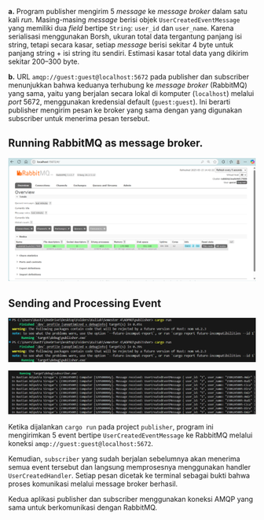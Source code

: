 **a.** Program publisher mengirim 5 *message* ke *message broker* dalam satu kali *run*. Masing-masing *message* berisi objek `UserCreatedEventMessage` yang memiliki dua *field* bertipe `String`: `user_id` dan `user_name`. Karena serialisasi menggunakan Borsh, ukuran total data tergantung panjang isi string, tetapi secara kasar, setiap *message* berisi sekitar 4 byte untuk panjang string + isi string itu sendiri. Estimasi kasar total data yang dikirim sekitar 200–300 byte.

**b.** URL `amqp://guest:guest@localhost:5672` pada publisher dan subscriber menunjukkan bahwa keduanya terhubung ke *message broker* (RabbitMQ) yang sama, yaitu yang berjalan secara lokal di komputer (`localhost`) melalui *port* 5672, menggunakan kredensial default (`guest:guest`). Ini berarti publisher mengirim pesan ke broker yang sama dengan yang digunakan subscriber untuk menerima pesan tersebut.

## Running RabbitMQ as message broker.
![Running RabbitMQ](./images/running-rabbitmq.png)

## Sending and Processing Event

![/run-publisher](./images/publisher-console.png)

![/run-subscriber](./images/subscriber-console.png)

Ketika dijalankan `cargo run` pada project `publisher`, program ini mengirimkan 5 event bertipe `UserCreatedEventMessage` ke RabbitMQ melalui koneksi `amqp://guest:guest@localhost:5672`. 

Kemudian, `subscriber` yang sudah berjalan sebelumnya akan menerima semua event tersebut dan langsung memprosesnya menggunakan handler `UserCreatedHandler`. Setiap pesan dicetak ke terminal sebagai bukti bahwa proses komunikasi melalui message broker berhasil.

Kedua aplikasi publisher dan subscriber menggunakan koneksi AMQP yang sama untuk berkomunikasi dengan RabbitMQ.